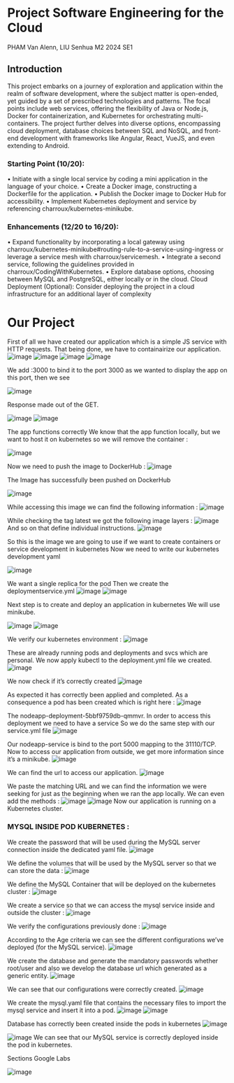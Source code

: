 # Project Software Engineering for the Cloud

PHAM Van Alenn, LIU Senhua
M2 2024 SE1

## Introduction

This project embarks on a journey of exploration and application within the realm of software development, where the subject matter is open-ended, yet guided by a set of prescribed technologies and patterns. The focal points include web services, offering the flexibility of Java or Node.js, Docker for containerization, and Kubernetes for orchestrating multi-containers. The project further delves into diverse options, encompassing cloud deployment, database choices between SQL and NoSQL, and front-end development with frameworks like Angular, React, VueJS, and even extending to Android.

### Starting Point (10/20):
•	Initiate with a single local service by coding a mini application in the language of your choice.
•	Create a Docker image, constructing a Dockerfile for the application.
•	Publish the Docker image to Docker Hub for accessibility.
•	Implement Kubernetes deployment and service by referencing charroux/kubernetes-minikube.

### Enhancements (12/20 to 16/20):
•	Expand functionality by incorporating a local gateway using charroux/kubernetes-minikube#routing-rule-to-a-service-using-ingress or leverage a service mesh with charroux/servicemesh.
•	Integrate a second service, following the guidelines provided in charroux/CodingWithKubernetes.
•	Explore database options, choosing between MySQL and PostgreSQL, either locally or in the cloud.
Cloud Deployment (Optional):
Consider deploying the project in a cloud infrastructure for an additional layer of complexity

# Our Project

First of all we have created our application which is a simple JS service with HTTP requests.
That being done, we have to containairize our application.
![image](https://github.com/Senhua-Liu/Project_Cloud/assets/73168837/b091c933-18dc-4afa-a98a-cc696556f54c)
![image](https://github.com/Senhua-Liu/Project_Cloud/assets/73168837/e05ddaea-bba7-4f28-88ae-5c719c71910b)
![image](https://github.com/Senhua-Liu/Project_Cloud/assets/73168837/7cc4e6e6-b6ef-45ac-afbc-6d029c422407)
![image](https://github.com/Senhua-Liu/Project_Cloud/assets/73168837/33ba8d2a-aecd-4a4c-a17e-d24d74d22140)

We add :3000 to bind it to the port 3000 as we wanted to display the app on this port, then we see

![image](https://github.com/Senhua-Liu/Project_Cloud/assets/73168837/953cfe87-a0fb-4006-86d1-b71f0d8a1ae1)

Response made out of the GET. 

![image](https://github.com/Senhua-Liu/Project_Cloud/assets/73168837/919f525d-c271-413b-b501-5cfa11bd10bc)
![image](https://github.com/Senhua-Liu/Project_Cloud/assets/73168837/2b6bda4d-fad0-4e44-8902-4fa2851994ef)

The app functions correctly
We know that the app function locally, but we want to host it on kubernetes so we will remove the container :

![image](https://github.com/Senhua-Liu/Project_Cloud/assets/73168837/af46610c-05a4-4ae8-930b-b6c1f7e96414)

Now we need to push the image to DockerHub : 
![image](https://github.com/Senhua-Liu/Project_Cloud/assets/73168837/139a4d74-5abc-49b7-a01b-7c0ca852fca0)

The Image has successfully been pushed on DockerHub

![image](https://github.com/Senhua-Liu/Project_Cloud/assets/73168837/c6360c5e-93c7-4ef2-961d-16ed2148e699)

While accessing this image we can find the following information :
![image](https://github.com/Senhua-Liu/Project_Cloud/assets/73168837/d32bbb5f-31ab-4cd8-981c-fb0bd9cfe1ab)

While checking the tag latest we got the following image layers :
![image](https://github.com/Senhua-Liu/Project_Cloud/assets/73168837/9445f028-4129-412f-ad02-cc1decfe11a4)
And so on that define individual instructions.
![image](https://github.com/Senhua-Liu/Project_Cloud/assets/73168837/4edd5e25-c9c0-452e-a818-93ff8daa691f)

So this is the image we are going to use if we want to create containers or service development in kubernetes
Now we need to write our kubernetes development yaml

![image](https://github.com/Senhua-Liu/Project_Cloud/assets/73168837/6c0a6584-cf3e-4a78-a029-4561ba15182e)

We want a single replica for the pod
Then we create the deploymentservice.yml
![image](https://github.com/Senhua-Liu/Project_Cloud/assets/73168837/8ee490ef-899a-4a68-a903-23d9e32022c7)
![image](https://github.com/Senhua-Liu/Project_Cloud/assets/73168837/fb3e3941-1998-46a8-aff5-8730b119c152)

Next step is to create and deploy an application in kubernetes
We will use minikube.

![image](https://github.com/Senhua-Liu/Project_Cloud/assets/73168837/11725f85-0c02-440f-959b-a56c9d5ba7f7)
![image](https://github.com/Senhua-Liu/Project_Cloud/assets/73168837/bfd28997-dac0-431c-a3f9-4cf982370dba)

We verify our kubernetes environment :
![image](https://github.com/Senhua-Liu/Project_Cloud/assets/73168837/f0e7ecd9-fb97-4ae1-9843-d94b3f4d9544)

These are already running pods and deployments and svcs which are personal.
We now apply kubectl to the deployment.yml file we created.
![image](https://github.com/Senhua-Liu/Project_Cloud/assets/73168837/6e487f5c-ecbf-4528-aacd-57957fbdc9b1)

We now check if it’s correctly created 
![image](https://github.com/Senhua-Liu/Project_Cloud/assets/73168837/e3265597-5d85-4971-ba15-3786971031b3)

As expected it has correctly been applied and completed.
As a consequence a pod has been created which is right here : 
![image](https://github.com/Senhua-Liu/Project_Cloud/assets/73168837/bac6ee0e-00b2-4a15-8fff-d734eb387e11)

The nodeapp-deployment-5bbf9759db-qmmvr.
In order to access this deployment we need to have a service
So we do the same step with our service.yml file
![image](https://github.com/Senhua-Liu/Project_Cloud/assets/73168837/84fd4645-3484-47c9-b4e2-528323a3fdc1)

Our nodeapp-service is bind to the port 5000 mapping to the 31110/TCP.
Now to access our application from outside, we get more information since it’s a minikube. 
![image](https://github.com/Senhua-Liu/Project_Cloud/assets/73168837/32740679-18b0-4e22-bc73-8693d215e5fd)

We can find the url to access our application.
![image](https://github.com/Senhua-Liu/Project_Cloud/assets/73168837/e29314f5-9388-412e-9c7e-92fb80eae82c)

We paste the matching URL and we can find the information we were seeking for just as the beginning when we ran the app locally. We can even add the methods : 
![image](https://github.com/Senhua-Liu/Project_Cloud/assets/73168837/3a475318-a43f-498c-9c75-e436c536027c)
![image](https://github.com/Senhua-Liu/Project_Cloud/assets/73168837/440d37d3-2776-4eae-83f6-d5e7b65cdc98)
Now our application is running on a Kubernetes cluster.

### MYSQL INSIDE POD KUBERNETES :

We create the password that will be used during the MySQL server connection inside the dedicated yaml file.
![image](https://github.com/Senhua-Liu/Project_Cloud/assets/73168837/e786c36a-9ce6-45a3-960e-51fda3bb2f21)

We define the volumes that will be used by the MySQL server so that we can store the data : 
![image](https://github.com/Senhua-Liu/Project_Cloud/assets/73168837/916ecd33-4ba0-42f8-8ded-21e2831d09e6)

We define the MySQL Container that will be deployed on the kubernetes cluster : 
![image](https://github.com/Senhua-Liu/Project_Cloud/assets/73168837/06e25f2f-ba06-47fc-9686-8e3d1866926b)

We create a service so that we can access the mysql service inside and outside the cluster :
![image](https://github.com/Senhua-Liu/Project_Cloud/assets/73168837/33044f01-31b7-4d35-ace8-5f201facea21)

We verify the configurations previously done :
![image](https://github.com/Senhua-Liu/Project_Cloud/assets/73168837/3b30166a-26df-4392-a94d-b3e341c891d5)

According to the Age  criteria we can see the different configurations we’ve deployed (for the MySQL service).
![image](https://github.com/Senhua-Liu/Project_Cloud/assets/73168837/4af1bf75-c084-4fb0-a893-7fe253fd92e7)

We create the database and generate the mandatory passwords whether root/user and also we develop the database url which generated as a generic entity.
![image](https://github.com/Senhua-Liu/Project_Cloud/assets/73168837/23ea191a-5d1d-4a08-80e4-3b2b990dd74e)

We can see that our configurations were correctly created.
![image](https://github.com/Senhua-Liu/Project_Cloud/assets/73168837/2e7ffb93-62fb-4aff-a514-4f415c10e26e)

We create the mysql.yaml file that contains the necessary files to import the mysql service and insert it into a pod.
![image](https://github.com/Senhua-Liu/Project_Cloud/assets/73168837/3f5ce33a-84da-458b-b1f4-c096796f6d07)
![image](https://github.com/Senhua-Liu/Project_Cloud/assets/73168837/e8ef2f6d-73b9-4e78-ae4e-f97079fe95b7)

Database has correctly been created inside the pods in kubernetes
![image](https://github.com/Senhua-Liu/Project_Cloud/assets/73168837/882d16df-43d9-487b-9f52-b536d6ebe16e)

![image](https://github.com/Senhua-Liu/Project_Cloud/assets/73168837/8b1b0434-3902-4d84-9141-1c307226f1e4)
We can see that our MySQL service is correctly deployed inside the pod in kubernetes.

Sections Google Labs 

![image](https://github.com/Senhua-Liu/Project_Cloud/assets/73168837/51a6d2b2-ca8a-47e6-b76e-74e9aaf11b17)
